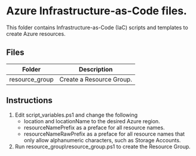 # Azure Infrastructure-as-Code files.

This folder contains Infrastructure-as-Code (IaC) scripts and templates to create Azure resources.

## Files

Folder | Description
------ | ----------- 
resource_group | Create a Resource Group.

## Instructions

1. Edit script_variables.ps1 and change the following
    - location and locationName to the desired Azure region.
    - resourceNamePrefix as a preface for all resource names.
    - resourceNameRawPrefix as a preface for all resource names that only allow alphanumeric characters, such as Storage Accounts.
2. Run resource_group\resource_group.ps1 to create the Resource Group.
